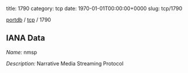 title: 1790
category: tcp
date: 1970-01-01T00:00:00+0000
slug: tcp/1790

[portdb](/) / [tcp](/category/tcp.html) / 1790


## IANA Data

_Name:_ nmsp

_Description:_ Narrative Media Streaming Protocol

